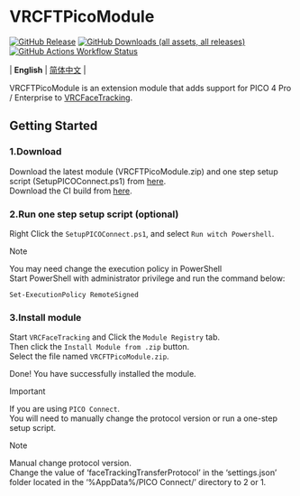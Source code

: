 # VRCFTPicoModule

[![GitHub Release](https://img.shields.io/github/v/release/lonelyicer/VRCFTPicoModule)](https://github.com/lonelyicer/VRCFTPicoModule/releases/)
[![GitHub Downloads (all assets, all releases)](https://img.shields.io/github/downloads/lonelyicer/VRCFTPicoModule/total)](https://github.com/lonelyicer/VRCFTPicoModule/releases/latest)
[![GitHub Actions Workflow Status](https://img.shields.io/github/actions/workflow/status/lonelyicer/VRCFTPicoModule/ci.yml)](https://github.com/lonelyicer/VRCFTPicoModule/actions/workflows/ci.yml)


| **English** | [简体中文](./README.zh.md) |

VRCFTPicoModule is an extension module that adds support for PICO 4 Pro / Enterprise to [VRCFaceTracking](https://github.com/benaclejames/VRCFaceTracking).

<div align="left">

## Getting Started
### 1.Download  
Download the latest module (VRCFTPicoModule.zip) and one step setup script (SetupPICOConnect.ps1) from [here](https://github.com/lonelyicer/VRCFTPicoModule/releases/latest).  
Download the CI build from [here](https://github.com/lonelyicer/VRCFTPicoModule/actions/workflows/ci.yml).

### 2.Run one step setup script (optional)  
Right Click the `SetupPICOConnect.ps1`, and select `Run witch Powershell`.

> [!NOTE]  
> You may need change the execution policy in PowerShell  
> Start PowerShell with administrator privilege and run the command below:  
> ``` 
> Set-ExecutionPolicy RemoteSigned 
> ```

### 3.Install module
Start `VRCFaceTracking` and Click the `Module Registry` tab.  
Then click the `Install Module from .zip` button.  
Select the file named `VRCFTPicoModule.zip`.  

Done! You have successfully installed the module.

> [!IMPORTANT]  
> If you are using `PICO Connect`.  
> You will need to manually change the protocol version or run a one-step setup script.
> > [!NOTE]  
> > Manual change protocol version.  
> > Change the value of ‘faceTrackingTransferProtocol’ in the ‘settings.json’ folder located in the ‘%AppData%/PICO Connect/’ directory to 2 or 1.
